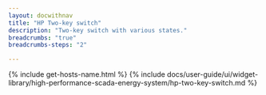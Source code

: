 ```yaml
---
layout: docwithnav
title: "HP Two-key switch"
description: "Two-key switch with various states."
breadcrumbs: "true"
breadcrumbs-steps: "2"

---
```

{% include get-hosts-name.html %}
{% include docs/user-guide/ui/widget-library/high-performance-scada-energy-system/hp-two-key-switch.md %}
